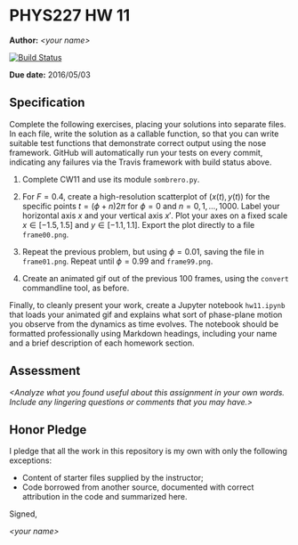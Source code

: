 # PHYS227 HW 11

**Author:** _\<your name\>_

[![Build Status](https://travis-ci.org/chapman-phys227-2016s/hw-10-YOURNAME.svg?branch=master)](https://travis-ci.org/chapman-phys227-2016s/hw-10-YOURNAME)

**Due date:** 2016/05/03

## Specification

Complete the following exercises, placing your solutions into separate files. In each file, write the solution as a callable function, so that you can write suitable test functions that demonstrate correct output using the nose framework. GitHub will automatically run your tests on every commit, indicating any failures via the Travis framework with build status above.

1. Complete CW11 and use its module ```sombrero.py```.
   
1. For $F = 0.4$, create a high-resolution scatterplot of $(x(t),y(t))$ for the specific points $t = (\phi + n)2\pi$ for $\phi = 0$ and $n = 0,1,\ldots,1000$. Label your horizontal axis $x$ and your vertical axis $x'$. Plot your axes on a fixed scale $x\in[-1.5,1.5]$ and $y\in[-1.1,1.1]$.  Export the plot directly to a file ```frame00.png```.
   
1. Repeat the previous problem, but using $\phi = 0.01$, saving the file in ```frame01.png```. Repeat until $\phi = 0.99$ and ```frame99.png```. 
   
1. Create an animated gif out of the previous 100 frames, using the ```convert``` commandline tool, as before.
   
Finally, to cleanly present your work, create a Jupyter notebook ```hw11.ipynb``` that loads your animated gif and explains what sort of phase-plane motion you observe from the dynamics as time evolves. The notebook should be formatted professionally using Markdown headings, including your name and a brief description of each homework section.

## Assessment

_\<Analyze what you found useful about this assignment in your own words. Include any lingering questions or comments that you may have.\>_

## Honor Pledge

I pledge that all the work in this repository is my own with only the following exceptions:

* Content of starter files supplied by the instructor;
* Code borrowed from another source, documented with correct attribution in the code and summarized here.

Signed,

_\<your name\>_
